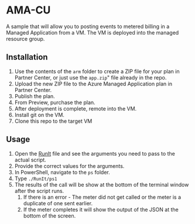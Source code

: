# AMA-CU

A sample that will allow you to posting events to metered billing in a Managed Application from a VM. The VM is deployed into the managed resource group.

## Installation

1. Use the contents of the `arm` folder to create a ZIP file for your plan in Partner Center, or just use the `app.zip`" file already in the repo.
1. Upload the new ZIP file to the Azure Managed Application plan in Partner Center.
1. Publish the plan.
1. From Preview, purchase the plan.
1. After deployment is complete, remote into the VM.
1. Install git on the VM.
1. Clone this repo to the target VM

## Usage

1. Open the [RunIt](./ps/RunIt.ps1) file and see the arguments you need to pass to the actual script.
1. Provide the correct values for the arguments.
1. In PowerShell, navigate to the `ps` folder.
1. Type `./RunIt/ps1`
1. The results of the call will be show at the bottom of the terminal window after the script runs.
    1. If there is an error - The meter did not get called or the meter is a duplicate of one sent earlier.
    1. If the meter completes it will show the output of the JSON at the bottom of the screen.
